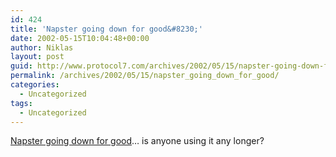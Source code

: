```yaml
---
id: 424
title: 'Napster going down for good&#8230;'
date: 2002-05-15T10:04:48+00:00
author: Niklas
layout: post
guid: http://www.protocol7.com/archives/2002/05/15/napster-going-down-for-good/
permalink: /archives/2002/05/15/napster_going_down_for_good/
categories:
  - Uncategorized
tags:
  - Uncategorized
---
```

<div class='microid-841bd2ae313f71840eded0d1c34383456caccc27'>
  <p>
    <a href="http://www.wired.com/news/business/0,1367,52532,00.html">Napster going down for good</a>&#8230; is anyone using it any longer?
  </p>
</div>